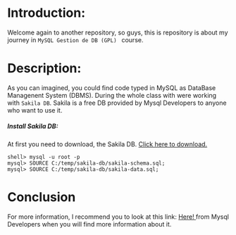 # Introduction:

Welcome again to another repository, so guys, this is repository is about my journey in  `MySQL Gestion de DB (GPL) ` course.

# Description:

As you can imagined, you could find code typed in MySQL as DataBase Managenent System (DBMS). During the whole class with were working with `Sakila DB`. Sakila is a free DB provided by Mysql Developers to anyone who want to use it.

##### Install Sakila DB:

At first you need to download, the Sakila DB. [Click here to download.](https://dev.mysql.com/doc/index-other.html "Click here to download.")

    shell> mysql -u root -p
    mysql> SOURCE C:/temp/sakila-db/sakila-schema.sql;
    mysql> SOURCE C:/temp/sakila-db/sakila-data.sql;
	
# Conclusion
For more information, I recommend you to look at this link: [Here! ](https://dev.mysql.com/doc/sakila/en/sakila-installation.html "Here! ") from Mysql Developers when you will find more information about it. 